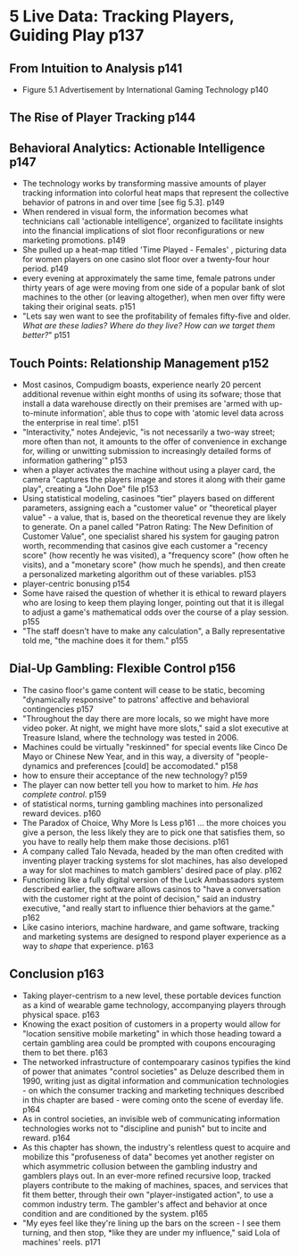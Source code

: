 # 5 Live Data: Tracking Players, Guiding Play p137
## From Intuition to Analysis p141
  - Figure 5.1 Advertisement by International Gaming Technology p140
##  The Rise of Player Tracking p144
##  Behavioral Analytics: Actionable Intelligence p147
  - The technology works by transforming massive amounts of player tracking information into colorful heat maps that represent the collective behavior of patrons in and over time [see fig 5.3]. p149
  - When rendered in visual form, the information becomes what technicians call 'actionable intelligence', organized to facilitate insights into the financial implications of slot floor reconfigurations or new marketing promotions. p149
  - She pulled up a heat-map titled 'Time Played - Females' , picturing data for women players on one casino slot floor over a twenty-four hour period. p149
  - every evening at approximately the same time, female patrons under thirty years of age were moving from one side of a popular bank of slot machines to the other (or leaving altogether), when men over fifty were taking their original seats. p151
  - "Lets say wen want to see the profitability of females fifty-five and older. *What are these ladies? Where do they live? How can we target them better?*" p151
## Touch Points: Relationship Management p152
  - Most casinos, Compudigm boasts, experience nearly 20 percent additional revenue within eight months of using its sofware; those that install a data warehouse directly on their premises are 'armed with up-to-minute information', able thus to cope with 'atomic level data across the enterprise in real time'. p151
  - "Interactivity," notes Andejevic, "is not necessarily a two-way street; more often than not, it amounts to the offer of convenience in exchange for, willing or unwitting submission to increasingly detailed forms of information gathering'" p153
  - when a player activates the machine without using a player card, the camera "captures the players image and stores it along with their game play", creating a "John Doe" file p153
  - Using statistical modeling, casinoes "tier" players based on different parameters, assigning each a "customer value" or "theoretical player value" - a value, that is, based on the theoretical revenue they are likely to generate. On a panel called "Patron Rating: The New Definition of Customer Value", one specialist shared his system for gauging patron worth, recommending that casinos give each customer a "recency score" (how recently he was visited), a "frequency score" (how often he visits), and a "monetary score" (how much he spends), and then create a personalized marketing algorithm out of these variables. p153
  - player-centric bonusing p154
  - Some have raised the question of whether it is ethical to reward players who are losing to keep them playing longer, pointing out that it is illegal to adjust a game's mathematical odds over the course of a play session. p155
  - "The staff doesn't have to make any calculation", a Bally representative told me, "the machine does it for them." p155
## Dial-Up Gambling: Flexible Control p156
  - The casino floor's game content will cease to be static, becoming "dynamically responsive" to patrons' affective and behavioral contingencies p157
  - "Throughout the day there are more locals, so we might have more video poker. At night, we might have more slots," said a slot executive at Treasure Island, where the technology was tested in 2006.
  - Machines could be virtually "reskinned" for special events like Cinco De Mayo or Chinese New Year, and in this way, a diversity of "people-dynamics and preferences [could] be accomodated." p158
  - how to ensure their acceptance of the new technology? p159
  - The player can now better tell you how to market to him. *He has complete control*. p159
  - of statistical norms, turning gambling machines into personalized reward devices. p160
  - The Paradox of Choice, Why More Is Less p161 ... the more choices you give a person, the less likely they are to pick one that satisfies them, so you have to really help them make those decisions. p161
  - A company called Talo Nevada, headed by the man often credited with inventing player tracking systems for slot machines, has also developed a way for slot machines to match gamblers' desired pace of play. p162
  - Functioning like a fully digital version of the Luck Ambassadors system described earlier, the software allows casinos to "have a conversation with the customer right at the point of decision," said an industry executive, "and really start to influence thier behaviors at the game." p162
  - Like casino interiors, machine hardware, and game software, tracking and marketing systems are designed to respond player experience as a way to *shape* that experience. p163
## Conclusion p163
  - Taking player-centrism to a new level, these portable devices function as a kind of wearable game technology, accompanying players through physical space. p163
  - Knowing the exact position of customers in a property would allow for "location sensitive mobile marketing" in which those heading toward a certain gambling area could be prompted with coupons encouraging them to bet there. p163
  - The networked infrastructure of contempoarary casinos typifies the kind of power that animates "control societies" as Deluze described them in 1990, writing just as digital information and communication technologies - on which the consumer tracking and marketing techniques described in this chapter are based - were coming onto the scene of everday life. p164
  - As in control societies, an invisible web of communicating information technologies works not to "discipline and punish" but to incite and reward. p164
  - As this chapter has shown, the industry's relentless quest to acquire and mobilize this "profuseness of data" becomes yet another register on which asymmetric collusion between the gambling industry and gamblers plays out. In an ever-more refined recursive loop, tracked players contribute to the making of machines, spaces, and services that fit them better, through their own "player-instigated action", to use  a common industry term. The gambler's affect and behavior at once condition and are conditioned by the system. p165
  - "My eyes feel like they're lining up the bars on the screen - I see them turning, and then stop, *like they are under my influence," said Lola of machines' reels. p171
